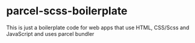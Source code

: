 # parcel-scss-boilerplate
This is just a boilerplate code for web apps that use HTML, CSS/Scss and JavaScript and uses parcel bundler
